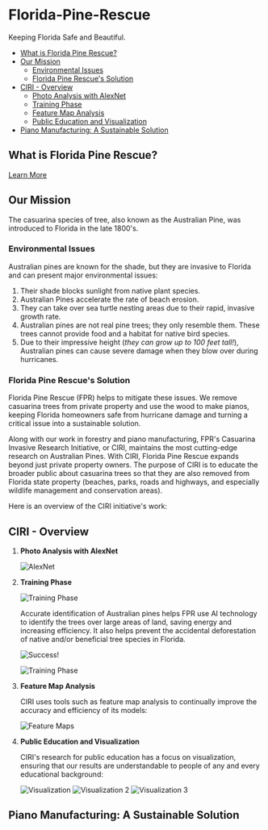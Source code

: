 # Florida-Pine-Rescue
Keeping Florida Safe and Beautiful.

- [What is Florida Pine Rescue?](#what-is-florida-pine-rescue)
- [Our Mission](#our-mission)
  - [Environmental Issues](#environmental-issues)
  - [Florida Pine Rescue's Solution](#florida-pine-rescues-solution)
- [CIRI - Overview](#ciri---overview)
  - [Photo Analysis with AlexNet](#photo-analysis-with-alexnet)
  - [Training Phase](#training-phase)
  - [Feature Map Analysis](#feature-map-analysis)
  - [Public Education and Visualization](#public-education-and-visualization)
- [Piano Manufacturing: A Sustainable Solution](#piano-manufacturing-a-sustainable-solution)

## What is Florida Pine Rescue?
[Learn More](https://github.com/jabigailjoseph/Florida-Pine-Rescue/blob/main/Florida%20Pine%20Rescue.pdf)

## Our Mission

The casuarina species of tree, also known as the Australian Pine, was introduced to Florida in the late 1800's.

### Environmental Issues

Australian pines are known for the shade, but they are invasive to Florida and can present major environmental issues:

1. Their shade blocks sunlight from native plant species.
2. Australian Pines accelerate the rate of beach erosion.
3. They can take over sea turtle nesting areas due to their rapid, invasive growth rate.
4. Australian pines are not real pine trees; they only resemble them. These trees cannot provide food and a habitat for native bird species.
5. Due to their impressive height (*they can grow up to 100 feet tall!*), Australian pines can cause severe damage when they blow over during hurricanes.

### Florida Pine Rescue's Solution

Florida Pine Rescue (FPR) helps to mitigate these issues. We remove casuarina trees from private property and use the wood to make pianos, keeping Florida homeowners safe from hurricane damage and turning a critical issue into a sustainable solution.

Along with our work in forestry and piano manufacturing, FPR's Casuarina Invasive Research Initiative, or CIRI, maintains the most cutting-edge research on Australian Pines. With CIRI, Florida Pine Rescue expands beyond just private property owners. The purpose of CIRI is to educate the broader public about casuarina trees so that they are also removed from Florida state property (beaches, parks, roads and highways, and especially wildlife management and conservation areas).

Here is an overview of the CIRI initiative's work:

## CIRI - Overview

1. **Photo Analysis with AlexNet**

   ![AlexNet](https://github.com/jabigailjoseph/Florida-Pine-Rescue/blob/main/CIRI_initiative/Screenshot%20(243).png)

2. **Training Phase**

   ![Training Phase](https://github.com/jabigailjoseph/Florida-Pine-Rescue/blob/main/CIRI_initiative/Screenshot%20(248).png)

   Accurate identification of Australian pines helps FPR use AI technology to identify the trees over large areas of land, saving energy and increasing efficiency. It also helps prevent the accidental deforestation of native and/or beneficial tree species in Florida.

   ![Success!](https://github.com/jabigailjoseph/Florida-Pine-Rescue/blob/main/CIRI_initiative/Screenshot%20(250).png)

   ![Training Phase](https://github.com/jabigailjoseph/Florida-Pine-Rescue/blob/main/CIRI_initiative/Screenshot%20(251).png)

3. **Feature Map Analysis**

   CIRI uses tools such as feature map analysis to continually improve the accuracy and efficiency of its models:

   ![Feature Maps](https://github.com/jabigailjoseph/Florida-Pine-Rescue/blob/main/CIRI_initiative/Screenshot%20(253).png)

4. **Public Education and Visualization**

   CIRI's research for public education has a focus on visualization, ensuring that our results are understandable to people of any and every educational background:

   ![Visualization](https://github.com/jabigailjoseph/Florida-Pine-Rescue/blob/main/CIRI_initiative/Screenshot%20(255).png)
   ![Visualization 2](https://github.com/jabigailjoseph/Florida-Pine-Rescue/blob/main/CIRI_initiative/Screenshot%20(258).png)
   ![Visualization 3](https://github.com/jabigailjoseph/Florida-Pine-Rescue/blob/main/CIRI_initiative/Screenshot%20(259).png)

## Piano Manufacturing: A Sustainable Solution









